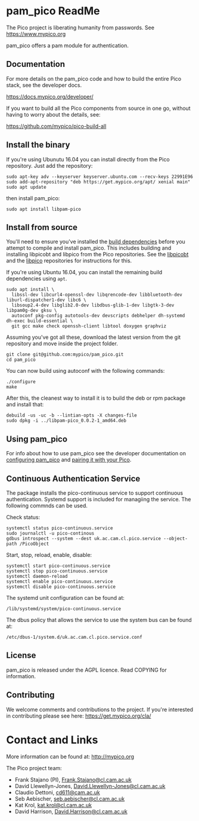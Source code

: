 # pam_pico ReadMe

The Pico project is liberating humanity from passwords. See https://www.mypico.org

pam_pico offers a pam module for authentication.

## Documentation

For more details on the pam_pico code and how to build the entire Pico stack, see the developer docs.

https://docs.mypico.org/developer/

If you want to build all the Pico components from source in one go, without having to worry about the details, see:

https://github.com/mypico/pico-build-all

## Install the binary

If you're using Ubunutu 16.04 you can install directly from the Pico repository. Just add the repository:
```
sudo apt-key adv --keyserver keyserver.ubuntu.com --recv-keys 22991E96
sudo add-apt-repository "deb https://get.mypico.org/apt/ xenial main"
sudo apt update
```

then install pam_pico:
```
sudo apt install libpam-pico
```

## Install from source

You'll need to ensure you've installed the [build dependencies](https://docs.mypico.org/developer/pam_pico/#build) before you attempt to compile and install pam_pico. This includes building and installing libpicobt and libpico from the Pico repositories. See the [libpicobt](https://github.com/mypico/libpicobt) and the [libpico](https://github.com/mypico/libpico) repositories for instructions for this.

If you're using Ubuntu 16.04, you can install the remaining build dependencies using `apt`.

```
sudo apt install \
  libssl-dev libcurl4-openssl-dev libqrencode-dev libbluetooth-dev liburl-dispatcher1-dev libc6 \
  libsoup2.4-dev libglib2.0-dev libdbus-glib-1-dev libgtk-3-dev libpam0g-dev gksu \
  autoconf pkg-config autotools-dev devscripts debhelper dh-systemd dh-exec build-essential \
  git gcc make check openssh-client libtool doxygen graphviz
```

Assuming you've got all these, download the latest version from the git repository and move inside the project folder.

```
git clone git@github.com:mypico/pam_pico.git
cd pam_pico
```

You can now build using autoconf with the following commands:

```
./configure
make
```

After this, the cleanest way to install it is to build the deb or rpm package and install that:

```
debuild -us -uc -b --lintian-opts -X changes-file
sudo dpkg -i ../libpam-pico_0.0.2-1_amd64.deb
```

## Using pam_pico

For info about how to use pam_pico see the developer documentation on [configuring pam_pico](https://docs.mypico.org/developer/pam_pico/#configure) and [pairing it with your Pico](https://docs.mypico.org/developer/pam_pico/#pairing).

## Continuous Authentication Service

The package installs the pico-continuous service to support continuous 
authentication. Systemd support is included for managiing the service. The
following commnds can be used.

Check status:
```
systemctl status pico-continuous.service
sudo journalctl -u pico-continous
gdbus introspect --system --dest uk.ac.cam.cl.pico.service --object-path /PicoObject
```

Start, stop, reload, enable, disable:
```
systemctl start pico-continuous.service
systemctl stop pico-continuous.service
systemctl daemon-reload
systemctl enable pico-continuous.service
systemctl disable pico-continuous.service
```

The systemd unit configuration can be found at:
```
/lib/systemd/system/pico-continuous.service
```

The dbus policy that allows the service to use the system bus can be found at:
```
/etc/dbus-1/system.d/uk.ac.cam.cl.pico.service.conf
```

## License

pam_pico is released under the AGPL licence. Read COPYING for information.

## Contributing

We welcome comments and contributions to the project. If you're interested in contributing please see here: https://get.mypico.org/cla/

Contact and Links
=================

More information can be found at: http://mypico.org

The Pico project team:
 * Frank Stajano (PI), Frank.Stajano@cl.cam.ac.uk
 * David Llewellyn-Jones, David.Llewellyn-Jones@cl.cam.ac.uk
 * Claudio Dettoni, cd611@cam.ac.uk
 * Seb Aebischer, seb.aebischer@cl.cam.ac.uk
 * Kat Krol, kat.krol@cl.cam.ac.uk
 * David Harrison, David.Harrison@cl.cam.ac.uk

